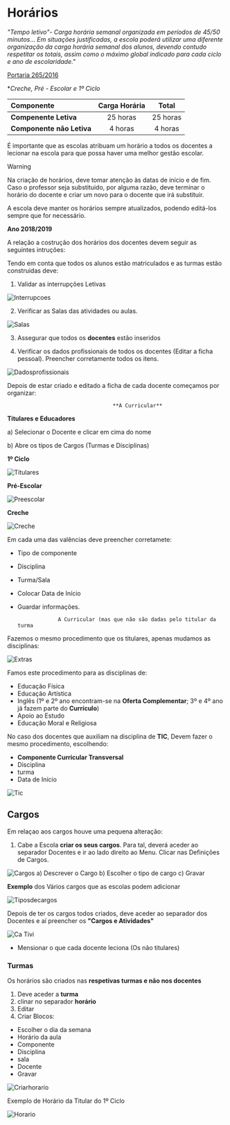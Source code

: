 ﻿# Horários

*"Tempo letivo"- Carga horária semanal organizada em períodos de 45/50 minutos*... *Em situações justificadas, a escola poderá utilizar uma diferente organização da carga horária semanal dos alunos, devendo contudo respetitar os totais, assim como o máximo global indicado para cada ciclo e ano de escolaridade."*

[Portaria 265/2016](http://joram.madeira.gov.pt/joram/1serie/Ano%20de%202016/ISerie-121-2016-07-13sup.pdf)



**Creche, Pré - Escolar e 1º Ciclo*
 
| Componente         | Carga Horária           | Total  |
|:--------------- |:----------------:| :-----:|
| **Compenente Letiva**     | 25 horas | 25 horas |
|**Componente não Letiva**     | 4 horas        |  4 horas|


É importante que as escolas atribuam um horário a todos os docentes a lecionar na escola para que possa haver uma melhor gestão escolar.



> [!WARNING]  
> Na criação de horários, deve tomar atenção às datas de início e de fim. Caso o professor seja substituido, por alguma razão, deve terminar o horário do docente e criar um novo para o docente que irá substituir. 


A escola deve manter os horários sempre atualizados, podendo editá-los sempre que for necessário. 

**Ano 2018/2019**

A relação a costrução dos horários dos docentes devem seguir as seguintes intruções:

Tendo em conta que todos os alunos estão matriculados e as turmas estão construidas deve:

1. Validar as interrupções Letivas 

![Interrupcoes](../../images/Place21/Alunos/interrupcoes.PNG)

2. Verificar as Salas das atividades ou aulas. 

![Salas](../../images/Place21/Alunos/salas.PNG)

3. Assegurar que todos os **docentes** estão inseridos

4. Verificar os dados profissionais de todos os docentes (Editar a ficha pessoal). Preencher corretamente todos os itens. 

![Dadosprofissionais](../../images/Place21/Alunos/dadosprofissionais.PNG)

Depois de estar criado e editado a ficha de cada docente começamos por organizar:

                                      **A Curricular**


**Titulares e Educadores**

a) Selecionar o Docente e clicar em cima do nome 

b) Abre os tipos de Cargos (Turmas e Disciplinas)

**1º Ciclo**

![Titulares](../../images/Place21/Alunos/titulares.PNG)

**Pré-Escolar**

![Preescolar](../../images/Place21/Alunos/preescolar.PNG)

**Creche**

![Creche](../../images/Place21/Alunos/creche.PNG)

Em cada uma das valências deve preencher corretamete:

- Tipo de componente
- Disciplina
- Turma/Sala
- Colocar Data de Início
- Guardar informações. 


                   A Curricular (mas que não são dadas pelo titular da turma

Fazemos o mesmo procedimento que os titulares, apenas mudamos as disciplinas:

![Extras](../../images/Place21/Alunos/extras.PNG)

Famos este procedimento para as disciplinas de:

- Educação Física
- Educação Artística
- Inglês (1º e 2º ano encontram-se na **Oferta Complementar**; 3º e 4º ano já fazem parte do **Currículo**)
- Apoio ao Estudo
- Educação Moral e Religiosa


No caso dos docentes que auxiliam na disciplina de **TIC**, Devem fazer o mesmo procedimento, escolhendo:

- **Componente Curricular Transversal**
- Disciplina
- turma 
- Data de Início 


![Tic](../../images/Place21/Alunos/tic.PNG)

## Cargos 

Em relaçao aos cargos houve uma pequena alteração:

1. Cabe a Escola **criar os seus cargos**. Para tal, deverá aceder ao separador Docentes e ir ao lado direito ao Menu. Clicar nas Definições de Cargos. 

![Cargos](../../images/Place21/Alunos/cargos.PNG)
a) Descrever o Cargo 
b) Escolher o tipo de cargo
c) Gravar

**Exemplo** dos Vários cargos que as escolas podem adicionar

![Tiposdecargos](../../images/Place21/Alunos/tiposdecargos.PNG)




Depois de ter os cargos todos criados, deve aceder ao separador dos Docentes e aí preencher os **"Cargos e Atividades"**

![Ca Tivi](../../images/Place21/Alunos/CaTivi.PNG)

- Mensionar o que cada docente leciona (Os não titulares)

### Turmas

Os horários são criados nas **respetivas turmas e não nos docentes**

1. Deve aceder a **turma**
2. clinar no separador **horário**
3. Editar
4. Criar Blocos:

- Escolher o dia da semana
- Horário da aula
- Componente
- Disciplina
- sala
- Docente
- Gravar

![Criarhorario](../../images/Place21/Alunos/criarhorario.PNG)

Exemplo de Horário da Titular do 1º Ciclo

![Horario](../../images/Place21/Alunos/horario.PNG)

